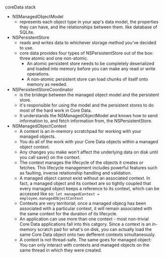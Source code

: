 coreData stack

- NSManagedObjectModel
  - represents each object type in your app's data model, the properties they can have, and the relationships between them. like database of SQLite.
- NSPersistentStore
  - reads and writes data to whichever storage method you've decided to use.
  - core data provides four types of NSPersistentStore out of the box: three atomic and one non-atomic.
    - An atomic persistent store needs to be completely deserialized and loaded into memory before you can make any read or write operations.
    - A non-atomic persistent store can load chunks of itself onto memory as needed.
- NSPersistentStoreCoordinator
  - is the bridege between the managed object model and the persistent store.
  - it's responsible for using the model and the persistent stores to do most of the hard work in Core Data.
  - It understands the NSManagedObjectModel and knows how to send information to, and fetch information from, the NSPersistentStore.
- NSManagedObjectContext
  - A context is an in-memory scratchpad for working with your managed objects.
  - You do all of the work with your Core Data objects within a managed object context.
  - Any changes you make won't affect the underlying data on disk until you call save() on the context.
  - The context manages the lifecycle of the objects it creates or fetches. This lifecycle management includes powerful features such as faulting, inverse relationship handling and validation.
  - A managed object cannot exist without an associated context. In fact, a managed object and its context are so tightly coupled that every managed object keeps a reference to its context, which can be accessed like so: `let managedContext = employee.managedObjectContext`
  - Contexts are very territorial; once a managed objecg has been associated with a particular context, it will remain associated with the same context for the duration of its lifecycle.
  - An application can use more than one context - most non-trivial Core Data applications fall into this catgory. Since a context is an in-memory scratch pad for what's on disk, you can actually load the same Core Data object onto two defferent contexts simultaneously.
  - A context is not thread-safe. The same goes for managed object: You can only interact with contexts and managed objects on the same thread in which they were created.
